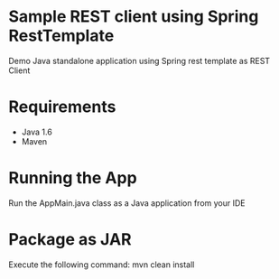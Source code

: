Sample REST client using Spring RestTemplate
================================================
Demo Java standalone application using Spring rest template as REST Client

Requirements
============
* Java 1.6 
* Maven

Running the App 
===============
Run the AppMain.java class as a Java application from your IDE 

Package as JAR
==============
Execute the following command:
mvn clean install